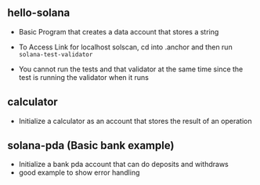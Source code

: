## hello-solana

* Basic Program that creates a data account that stores a string

* To Access Link for localhost solscan, cd into .anchor and then run `solana-test-validator`
* You cannot run the tests and that validator at the same time since the test is running the validator when it runs

## calculator
* Initialize a calculator as an account that stores the result of an operation

## solana-pda (Basic bank example)
* Initialize a bank pda account that can do deposits and withdraws 
* good example to show error handling